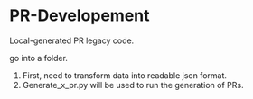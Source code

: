 # PR-Developement
Local-generated PR legacy code.


go into a folder. 
1. First, need to transform data into readable json format.  
2. Generate_x_pr.py will be used to run the generation of PRs.   
